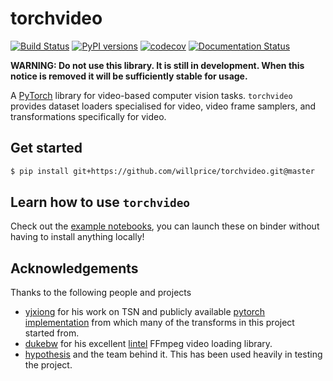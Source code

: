 # torchvideo
[![Build Status](https://travis-ci.org/torchvideo/torchvideo.svg?branch=master)](https://travis-ci.org/torchvideo/torchvideo)
[![PyPI versions](https://img.shields.io/pypi/pyversions/torchvideo.svg)](https://pypi.org/project/torchvideo/)
[![codecov](https://codecov.io/gh/torchvideo/torchvideo/branch/master/graph/badge.svg)](https://codecov.io/gh/torchvideo/torchvideo)
[![Documentation Status](https://readthedocs.org/projects/torchvideo/badge/?version=latest)](https://torchvideo.readthedocs.io/en/latest/?badge=latest)


**WARNING: Do not use this library. It is still in development. When this notice is
removed it will be sufficiently stable for usage.**

A [PyTorch](https://pytorch.org/) library for video-based computer vision tasks. `torchvideo` provides
dataset loaders specialised for video, video frame samplers, and transformations specifically for video.

## Get started

```bash
$ pip install git+https://github.com/willprice/torchvideo.git@master
```

## Learn how to use `torchvideo`

Check out the [example notebooks](/examples), you can launch these on binder without
having to install anything locally!

## Acknowledgements

Thanks to the following people and projects

* [yjxiong](https://github.com/yjxiong) for his work on TSN and publicly
  available [pytorch implementation](https://github.com/yjxiong/tsn-pytorch)
  from which many of the transforms in this project started from.
* [dukebw](https://github.com/dukebw) for his excellent
  [lintel](https://github.com/dukebw/lintel) FFmpeg video loading library.
* [hypothesis](https://hypothesis.readthedocs.io) and the team behind it. This
  has been used heavily in testing the project.
